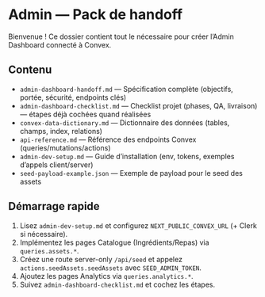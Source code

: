 # Admin — Pack de handoff

Bienvenue ! Ce dossier contient tout le nécessaire pour créer l’Admin Dashboard connecté à Convex.

## Contenu

- `admin-dashboard-handoff.md` — Spécification complète (objectifs, portée, sécurité, endpoints clés)
- `admin-dashboard-checklist.md` — Checklist projet (phases, QA, livraison) — étapes déjà cochées quand réalisées
- `convex-data-dictionary.md` — Dictionnaire des données (tables, champs, index, relations)
- `api-reference.md` — Référence des endpoints Convex (queries/mutations/actions)
- `admin-dev-setup.md` — Guide d’installation (env, tokens, exemples d’appels client/server)
- `seed-payload-example.json` — Exemple de payload pour le seed des assets

## Démarrage rapide

1) Lisez `admin-dev-setup.md` et configurez `NEXT_PUBLIC_CONVEX_URL` (+ Clerk si nécessaire).
2) Implémentez les pages Catalogue (Ingrédients/Repas) via `queries.assets.*`.
3) Créez une route server-only `/api/seed` et appelez `actions.seedAssets.seedAssets` avec `SEED_ADMIN_TOKEN`.
4) Ajoutez les pages Analytics via `queries.analytics.*`.
5) Suivez `admin-dashboard-checklist.md` et cochez les étapes.
